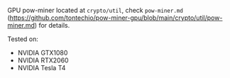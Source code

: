 GPU pow-miner located at `crypto/util`, check `pow-miner.md` (https://github.com/tontechio/pow-miner-gpu/blob/main/crypto/util/pow-miner.md) for details.

Tested on:

* NVIDIA GTX1080
* NVIDIA RTX2060
* NVIDIA Tesla T4
